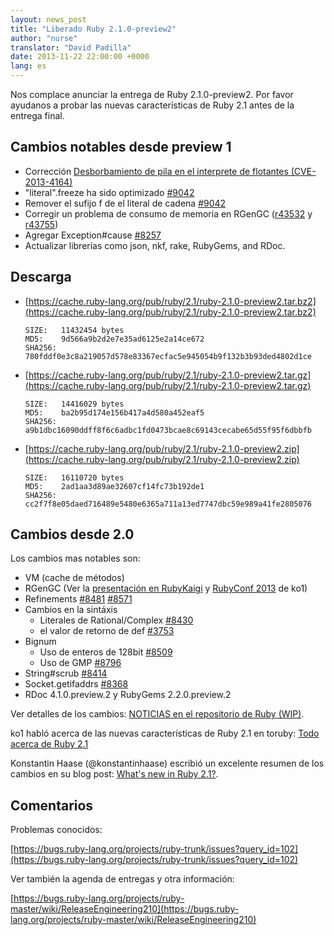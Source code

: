 ```yaml
---
layout: news_post
title: "Liberado Ruby 2.1.0-preview2"
author: "nurse"
translator: "David Padilla"
date: 2013-11-22 22:00:00 +0000
lang: es
---
```


Nos complace anunciar la entrega de Ruby 2.1.0-preview2.
Por favor ayudanos a probar las nuevas características de Ruby 2.1 antes de
la entrega final.

## Cambios notables desde preview 1

* Corrección [Desborbamiento de pila en el interprete de flotantes (CVE-2013-4164)](https://www.ruby-lang.org/es/news/2013/11/22/heap-overflow-in-floating-point-parsing-cve-2013-4164/)
* "literal".freeze ha sido optimizado [#9042](https://bugs.ruby-lang.org/issues/9042)
* Remover el sufijo f de el literal de cadena [#9042](https://bugs.ruby-lang.org/issues/9042)
* Corregir un problema de consumo de memoria en RGenGC ([r43532](https://svn.ruby-lang.org/cgi-bin/viewvc.cgi?view=rev&revision=43532) y [r43755](https://svn.ruby-lang.org/cgi-bin/viewvc.cgi?view=rev&revision=43755))
* Agregar Exception#cause [#8257](https://bugs.ruby-lang.org/issues/8257)
* Actualizar librerías como json, nkf, rake, RubyGems, and RDoc.

## Descarga

* [https://cache.ruby-lang.org/pub/ruby/2.1/ruby-2.1.0-preview2.tar.bz2](https://cache.ruby-lang.org/pub/ruby/2.1/ruby-2.1.0-preview2.tar.bz2)

      SIZE:   11432454 bytes
      MD5:    9d566a9b2d2e7e35ad6125e2a14ce672
      SHA256: 780fddf0e3c8a219057d578e83367ecfac5e945054b9f132b3b93ded4802d1ce

* [https://cache.ruby-lang.org/pub/ruby/2.1/ruby-2.1.0-preview2.tar.gz](https://cache.ruby-lang.org/pub/ruby/2.1/ruby-2.1.0-preview2.tar.gz)

      SIZE:   14416029 bytes
      MD5:    ba2b95d174e156b417a4d580a452eaf5
      SHA256: a9b1dbc16090ddff8f6c6adbc1fd0473bcae8c69143cecabe65d55f95f6dbbfb

* [https://cache.ruby-lang.org/pub/ruby/2.1/ruby-2.1.0-preview2.zip](https://cache.ruby-lang.org/pub/ruby/2.1/ruby-2.1.0-preview2.zip)

      SIZE:   16110720 bytes
      MD5:    2ad1aa3d89ae32607cf14fc73b192de1
      SHA256: cc2f7f8e05daed716489e5480e6365a711a13ed7747dbc59e989a41fe2805076

## Cambios desde 2.0

Los cambios mas notables son:

* VM (cache de métodos)
* RGenGC (Ver la [presentación en RubyKaigi](http://rubykaigi.org/2013/talk/S73) y [RubyConf 2013](http://www.atdot.net/~ko1/activities/rubyconf2013-ko1_pub.pdf) de ko1)
* Refinements [#8481](https://bugs.ruby-lang.org/issues/8481) [#8571](https://bugs.ruby-lang.org/issues/8571)
* Cambios en la sintáxis
  * Literales de Rational/Complex [#8430](https://bugs.ruby-lang.org/issues/8430)
  * el valor de retorno de def [#3753](https://bugs.ruby-lang.org/issues/3753)
* Bignum
  * Uso de enteros de 128bit [#8509](https://bugs.ruby-lang.org/issues/8509)
  * Uso de GMP [#8796](https://bugs.ruby-lang.org/issues/8796)
* String#scrub [#8414](https://bugs.ruby-lang.org/issues/8414)
* Socket.getifaddrs [#8368](https://bugs.ruby-lang.org/issues/8368)
* RDoc 4.1.0.preview.2 y RubyGems 2.2.0.preview.2

Ver detalles de los cambios:
[NOTICIAS en el repositorio de Ruby (WIP)](https://github.com/ruby/ruby/blob/v2_1_0_preview2/NEWS).

ko1 habló acerca de las nuevas características de Ruby 2.1 en
toruby: [Todo acerca de Ruby 2.1](http://www.atdot.net/~ko1/activities/toruby05-ko1.pdf)

Konstantin Haase (@konstantinhaase) escribió un excelente resumen de los
cambios en su blog post: [What's new in Ruby 2.1?](http://rkh.im/ruby-2.1).

## Comentarios

Problemas conocidos:

[https://bugs.ruby-lang.org/projects/ruby-trunk/issues?query_id=102](https://bugs.ruby-lang.org/projects/ruby-trunk/issues?query_id=102)

Ver también la agenda de entregas y otra información:

[https://bugs.ruby-lang.org/projects/ruby-master/wiki/ReleaseEngineering210](https://bugs.ruby-lang.org/projects/ruby-master/wiki/ReleaseEngineering210)
